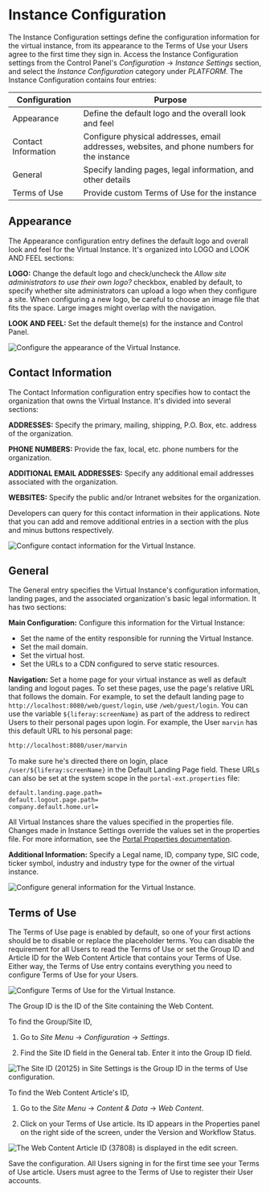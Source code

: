# Instance Configuration

The Instance Configuration settings define the configuration information for the virtual instance, from its appearance to the Terms of Use your Users agree to the first time they sign in. Access the Instance Configuration settings from the Control Panel's _Configuration_ &rarr; _Instance Settings_ section, and select the _Instance Configuration_ category under _PLATFORM_. The Instance Configuration contains four entries:

| Configuration       | Purpose                                                                                     |
| ------------------- | ------------------------------------------------------------------------------------------- |
| Appearance          | Define the default logo and the overall look and feel                                       |
| Contact Information | Configure physical addresses, email addresses, websites, and phone numbers for the instance |
| General             | Specify landing pages, legal information, and other details                                 |
| Terms of Use        | Provide custom Terms of Use for the instance                                                |

## Appearance

The Appearance configuration entry defines the default logo and overall look and feel for the Virtual Instance. It's organized into LOGO and LOOK AND FEEL sections:

**LOGO:** Change the default logo and check/uncheck the _Allow site administrators to use their own logo?_ checkbox, enabled by default, to specify whether site administrators can upload a logo when they configure a site. When configuring a new logo, be careful to choose an image file that fits the space. Large images might overlap with the navigation.

**LOOK AND FEEL:** Set the default theme(s) for the instance and Control Panel.

![Configure the appearance of the Virtual Instance.](./instance-configuration/images/01.png)

## Contact Information

The Contact Information configuration entry specifies how to contact the organization that owns the Virtual Instance. It's divided into several sections:

**ADDRESSES:** Specify the primary, mailing, shipping, P.O. Box, etc. address of the organization.

**PHONE NUMBERS:** Provide the fax, local, etc. phone numbers for the organization.

**ADDITIONAL EMAIL ADDRESSES:** Specify any additional email addresses associated with the organization.

**WEBSITES:** Specify the public and/or Intranet websites for the organization.

Developers can query for this contact information in their applications. Note that you can add and remove additional entries in a section with the plus and minus buttons respectively.

![Configure contact information for the Virtual Instance.](./instance-configuration/images/02.png)

## General

The General entry specifies the Virtual Instance's configuration information, landing pages, and the associated organization's basic legal information. It has two sections:

**Main Configuration:** Configure this information for the Virtual Instance:

-   Set the name of the entity responsible for running the Virtual Instance.
-   Set the mail domain.
-   Set the virtual host.
-   Set the URLs to a CDN configured to serve static resources.

**Navigation:** Set a home page for your virtual instance as well as default landing and logout pages. To set these pages, use the page's relative URL that follows the domain. For example, to set the default landing page to `http://localhost:8080/web/guest/login`, use `/web/guest/login`. You can use the variable `${liferay:screenName}` as part of the address to redirect Users to their personal pages upon login. For example, the User `marvin` has this default URL to his personal page:

```bash
http://localhost:8080/user/marvin
```

To make sure he's directed there on login, place `/user/${liferay:screenName}` in the Default Landing Page field. These URLs can also be set at the system scope in the `portal-ext.properties` file:

```properties
default.landing.page.path=
default.logout.page.path=
company.default.home.url=
```

All Virtual Instances share the values specified in the properties file. Changes made in Instance Settings override the values set in the properties file. For more information, see the [Portal Properties documentation](https://docs.liferay.com/portal/7.3-latest/propertiesdoc/portal.properties.html).

**Additional Information:** Specify a Legal name, ID, company type, SIC code, ticker symbol, industry and industry type for the owner of the virtual instance.

![Configure general information for the Virtual Instance.](./instance-configuration/images/03.png)

## Terms of Use

The Terms of Use page is enabled by default, so one of your first actions should be to disable or replace the placeholder terms. You can disable the requirement for all Users to read the Terms of Use or set the Group ID and Article ID for the Web Content Article that contains your Terms of Use. Either way, the Terms of Use entry contains everything you need to configure Terms of Use for your Users.

![Configure Terms of Use for the Virtual Instance.](./instance-configuration/images/04.png)

The Group ID is the ID of the Site containing the Web Content.

To find the Group/Site ID,

1. Go to _Site Menu_ &rarr; _Configuration_ &rarr; _Settings_.

1. Find the Site ID field in the General tab. Enter it into the Group ID field.

![The Site ID (20125) in Site Settings is the Group ID in the terms of Use configuration.](./instance-configuration/images/05.png)

To find the Web Content Article's ID,

1. Go to the _Site Menu_ &rarr; _Content & Data_ &rarr; _Web Content_.

1. Click on your Terms of Use article. Its ID appears in the Properties panel on the right side of the screen, under the Version and Workflow Status.

![The Web Content Article ID (37808) is displayed in the edit screen.](./instance-configuration/images/06.png)

Save the configuration. All Users signing in for the first time see your Terms of Use article. Users must agree to the Terms of Use to register their User accounts.
